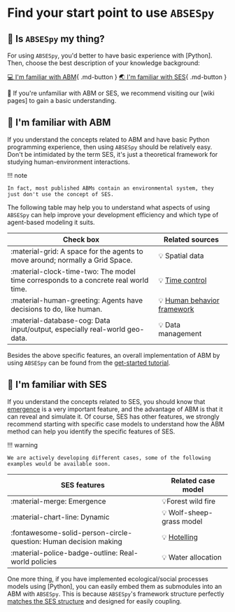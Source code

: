 # Find your start point to use `ABSESpy`

## :thinking: Is `ABSESpy` my thing?

For using `ABSESpy`, you'd better to have basic experience with [Python]. Then, choose the best description of your knowledge background:

[:computer: I'm familiar with ABM](https://groups.google.com/g/absespy){ .md-button }
[:earth_asia: I'm familiar with SES](https://groups.google.com/g/absespy){ .md-button }

:hatching_chick: If you're unfamiliar with ABM or SES, we recommend visiting our [wiki pages] to gain a basic understanding.

## :checkered_flag: I'm familiar with ABM

<!-- 如果你了解ABM相关的概念，并有基本的Python编程经验，那么使用`ABSESpy`应该比较容易。
请不要被SES的概念吓到，这只是一个研究人类与环境交互的理论框架。
你只需要明白，使用`ABSESpy`会在哪些方面帮助你提升开发效率，它适用于哪一类多主体建模。

事实上，大多数发表的多主体模型都含有环境要素，只是它们没有用SES的概念。 -->

If you understand the concepts related to ABM and have basic Python programming experience, then using `ABSESpy` should be relatively easy.
Don't be intimidated by the term SES, it's just a theoretical framework for studying human-environment interactions.

!!! note

    In fact, most published ABMs contain an environmental system, they just don't use the concept of SES.

The following table may help you to understand what aspects of using `ABSESpy` can help improve your development efficiency and which type of agent-based modeling it suits.

| Check box      | Related sources                          |
| ----------- | ------------------------------------ |
| :material-grid: A space for the agents to move around; normally a Grid Space.       | :bulb: Spatial data |
| :material-clock-time-two: The model time corresponds to a concrete real world time. | :bulb: [Time control] |
| :material-human-greeting: Agents have decisions to do, like human. | :bulb: [Human behavior framework] |
| :material-database-cog: Data input/output, especially real-world geo-data. | :bulb: Data management |

Besides the above specific features, an overall implementation of ABM by using `ABSESpy` can be found from the [get-started tutorial].

## :checkered_flag: I'm familiar with SES

<!-- 如果你了解SES相关的概念，你应该知道[非线性的突变]是非常重要的特征，ABM的优点就是能够揭示并模拟它们。当然 SES 还有其他特征，我们强烈建议从具体的案例模型开始，了解ABM这个方法如何帮助你识别SES的具体特征。 -->
If you understand the concepts related to SES, you should know that [emergence] is a very important feature, and the advantage of ABM is that it can reveal and simulate it.
Of course, SES has other features, we strongly recommend starting with specific case models to understand how the ABM method can help you identify the specific features of SES.

!!! warning

    We are actively developing different cases, some of the following examples would be available soon.

| SES features      | Related case model                          |
| ----------- | ------------------------------------ |
| :material-merge: Emergence       | :bulb:Forest wild fire  |
| :material-chart-line: Dynamic       | :bulb: Wolf-sheep-grass model |
| :fontawesome-solid-person-circle-question: Human decision making    | :bulb: [Hotelling] |
| :material-police-badge-outline: Real-world policies    | :bulb: Water allocation |

<!-- 还有一件事，如果你有使用Python实现过地表过程/人类社会过程模型，你可以轻松地将它们作为子模块嵌入到`ABSESpy`中使用，因为`ABSESpy`提供了与SES结构完全匹配的框架结构，并且实现了子模块的自由耦合。 -->
One more thing, if you have implemented ecological/social processes models using [Python], you can easily embed them as submodules into an ABM with `ABSESpy`.
This is because `ABSESpy`'s framework structure perfectly [matches the SES structure] and designed for easily coupling.

<!-- links -->
  [get-started tutorial]: ../home/get_started.md
  [emergence]: ../docs/wiki/concepts/emergence.md

  <!-- [wiki pages]: ../wiki/about.md -->
  <!-- [Spatial data]: ../ -->
  [Time control]: ../tutorial/beginner/time_control.ipynb
  <!-- [Data management]: ../ -->
  [Human behavior framework]: ../tutorial/advanced/human_behavior_simulation.ipynb

  [matches the SES structure]: ../tutorial/beginner/organize_model_structure.ipynb
  [Hotelling]: ../tutorial/beginner/hotelling_tutorial.ipynb
